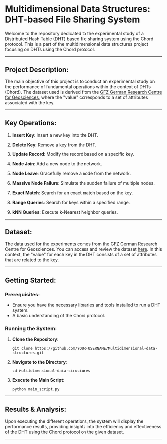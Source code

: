 # Multidimensional Data Structures: DHT-based File Sharing System

Welcome to the repository dedicated to the experimental study of a Distributed Hash Table (DHT) based file sharing system using the Chord protocol. This is a part of the multidimensional data structures project focusing on DHTs using the Chord protocol.

---

## Project Description:

The main objective of this project is to conduct an experimental study on the performance of fundamental operations within the context of DHTs (Chord). The dataset used is derived from the [GFZ German Research Centre for Geosciences](http://gmo.gfz-potsdam.de/pub/gshap_data/gshap_data_frame.html), where the "value" corresponds to a set of attributes associated with the key.

---

## Key Operations:

1. **Insert Key**: Insert a new key into the DHT.
  
2. **Delete Key**: Remove a key from the DHT.

3. **Update Record**: Modify the record based on a specific key.

4. **Node Join**: Add a new node to the network.

5. **Node Leave**: Gracefully remove a node from the network.

6. **Massive Node Failure**: Simulate the sudden failure of multiple nodes.

7. **Exact Match**: Search for an exact match based on the key.

8. **Range Queries**: Search for keys within a specified range.

9. **kNN Queries**: Execute k-Nearest Neighbor queries.

---

## Dataset:

The data used for the experiments comes from the GFZ German Research Centre for Geosciences. You can access and review the dataset [here](http://gmo.gfz-potsdam.de/pub/gshap_data/gshap_data_frame.html). In this context, the "value" for each key in the DHT consists of a set of attributes that are related to the key.

---

## Getting Started:

### Prerequisites:

- Ensure you have the necessary libraries and tools installed to run a DHT system.
- A basic understanding of the Chord protocol.

### Running the System:

1. **Clone the Repository**:
   ```
   git clone https://github.com/YOUR-USERNAME/Multidimensional-data-structures.git
   ```

2. **Navigate to the Directory**:
   ```
   cd Multidimensional-data-structures
   ```

3. **Execute the Main Script**:
   ```
   python main_script.py
   ```

---

## Results & Analysis:

Upon executing the different operations, the system will display the performance results, providing insights into the efficiency and effectiveness of the DHT using the Chord protocol on the given dataset.

---
